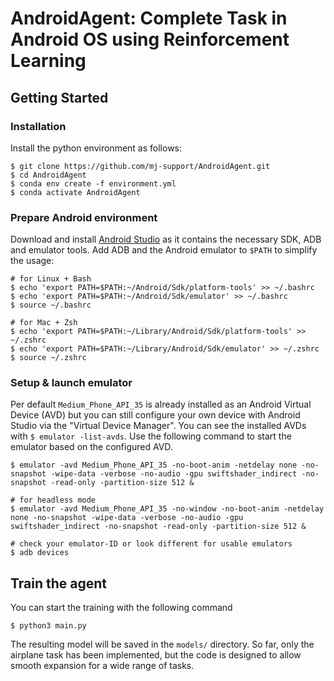 # AndroidAgent: Complete Task in Android OS using Reinforcement Learning

## Getting Started

### Installation

Install the python environment as follows:

```shell
$ git clone https://github.com/mj-support/AndroidAgent.git
$ cd AndroidAgent
$ conda env create -f environment.yml
$ conda activate AndroidAgent
```

### Prepare Android environment

Download and install [Android Studio](https://developer.android.com/studio) as it contains the necessary SDK, ADB and emulator tools. Add ADB and the Android emulator to ```$PATH``` to simplify the usage:

```shell
# for Linux + Bash
$ echo 'export PATH=$PATH:~/Android/Sdk/platform-tools' >> ~/.bashrc
$ echo 'export PATH=$PATH:~/Android/Sdk/emulator' >> ~/.bashrc
$ source ~/.bashrc

# for Mac + Zsh
$ echo 'export PATH=$PATH:~/Library/Android/Sdk/platform-tools' >> ~/.zshrc
$ echo 'export PATH=$PATH:~/Library/Android/Sdk/emulator' >> ~/.zshrc
$ source ~/.zshrc
```

### Setup & launch emulator
Per default ```Medium_Phone_API_35``` is already installed as an Android Virtual Device (AVD) but you can still configure your own device with Android Studio via the "Virtual Device Manager".
You can see the installed AVDs with ```$ emulator -list-avds```.
Use the following command to start the emulator based on the configured AVD.

```shell
$ emulator -avd Medium_Phone_API_35 -no-boot-anim -netdelay none -no-snapshot -wipe-data -verbose -no-audio -gpu swiftshader_indirect -no-snapshot -read-only -partition-size 512 &

# for headless mode
$ emulator -avd Medium_Phone_API_35 -no-window -no-boot-anim -netdelay none -no-snapshot -wipe-data -verbose -no-audio -gpu swiftshader_indirect -no-snapshot -read-only -partition-size 512 &

# check your emulator-ID or look different for usable emulators 
$ adb devices
```

## Train the agent
You can start the training with the following command
```shell
$ python3 main.py
```
The resulting model will be saved in the ```models/``` directory. 
So far, only the airplane task has been implemented, but the code is designed to allow smooth expansion for a wide range of tasks.

